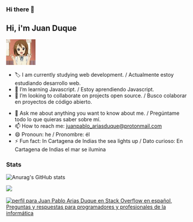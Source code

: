### Hi there 👋

## Hi, i'm Juan Duque 
    
 <img src="img/k-on-yui-hirasawa.gif" width="80px">
 
- 🏷 I am currently studying web development. / Actualmente estoy estudiando desarrollo web.
- 🌱 I’m learning Javascript. / Estoy aprendiendo Javascript.                            
- 👯 I’m looking to collaborate on projects open source. / Busco colaborar en proyectos de código abierto.
<!-- - 🤔 I’m looking for help with ... -->
- 💬 Ask me about anything you want to know about me. / Pregúntame todo lo que quieras saber sobre mí.
- 📫 How to reach me: juanpablo_ariasduque@protonmail.com
- 😄 Pronoun: he /  Pronombre: él
- ⚡ Fun fact: In Cartagena de Indias the sea lights up /  Dato curioso: En Cartagena de Indias el mar se ilumina

### Stats

![Anurag's GitHub stats](https://github-readme-stats.vercel.app/api?username=Boudgnosis&show_icons=true&theme=radical)



<img src="https://reygif.com/media/4/pokemon-lugia-54430.gif" width="80px">


<a href="https://es.stackoverflow.com/users/253032/juan-pablo-arias-duque"><img src="https://es.stackoverflow.com/users/flair/253032.png" width="208" height="58" alt="perfil para Juan Pablo Arias Duque en Stack Overflow en espa&#241;ol, Preguntas y respuestas para programadores y profesionales de la inform&#225;tica" title="perfil para Juan Pablo Arias Duque en Stack Overflow en espa&#241;ol, Preguntas y respuestas para programadores y profesionales de la inform&#225;tica"></a>
